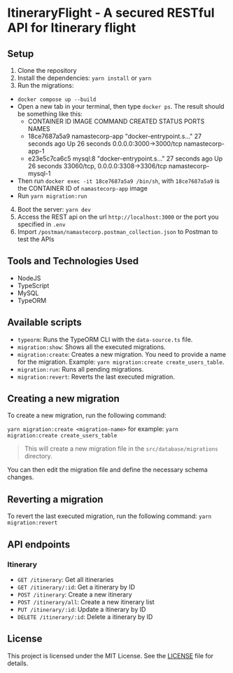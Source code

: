 # ItineraryFlight - A secured RESTful API for Itinerary flight

## Setup

1. Clone the repository
2. Install the dependencies: `yarn install` or `yarn`
3. Run the migrations:
  - `docker compose up --build`
  - Open a new tab in your terminal, then type `docker ps`. The result should be something like this:
      + CONTAINER ID   IMAGE             COMMAND                  CREATED          STATUS          PORTS                               NAMES
      + 18ce7687a5a9   namastecorp-app   "docker-entrypoint.s…"   27 seconds ago   Up 26 seconds   0.0.0.0:3000->3000/tcp              namastecorp-app-1
      + e23e5c7ca6c5   mysql:8           "docker-entrypoint.s…"   27 seconds ago   Up 26 seconds   33060/tcp, 0.0.0.0:3308->3306/tcp   namastecorp-mysql-1
  - Then run `docker exec -it 18ce7687a5a9 /bin/sh`, with `18ce7687a5a9` is the CONTAINER ID of `namastecorp-app` image
  - Run `yarn migration:run`
4. Boot the server: `yarn dev`
5. Access the REST api on the url `http://localhost:3000` or the port you specified in `.env`
6. Import `/postman/namastecorp.postman_collection.json` to Postman to test the APIs

## Tools and Technologies Used
- NodeJS
- TypeScript
- MySQL
- TypeORM

## Available scripts

- `typeorm`: Runs the TypeORM CLI with the `data-source.ts` file.
- `migration:show`: Shows all the executed migrations.
- `migration:create`: Creates a new migration. You need to provide a name for the migration. Example: `yarn migration:create create_users_table`.
- `migration:run`: Runs all pending migrations.
- `migration:revert`: Reverts the last executed migration.

## Creating a new migration

To create a new migration, run the following command:

`yarn migration:create <migration-name>` for example: `yarn migration:create create_users_table`

> This will create a new migration file in the `src/database/migrations` directory.

You can then edit the migration file and define the necessary schema changes.

## Reverting a migration

To revert the last executed migration, run the following command: `yarn migration:revert`

## API endpoints

### Itinerary

- `GET /itinerary`: Get all itineraries
- `GET /itinerary/:id`: Get a itinerary by ID
- `POST /itinerary`: Create a new itinerary 
- `POST /itinerary/all`: Create a new itinerary list
- `PUT /itinerary/:id`: Update a itinerary by ID 
- `DELETE /itinerary/:id`: Delete a itinerary by ID 

## License

This project is licensed under the MIT License. See the [LICENSE](LICENSE) file for details.





